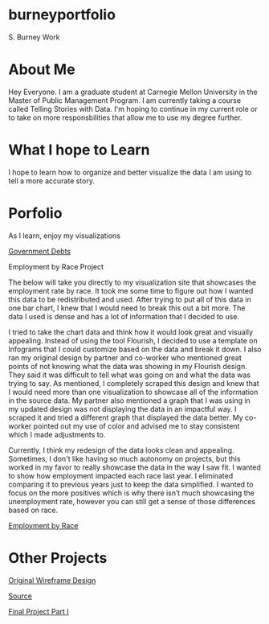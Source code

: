 # burneyportfolio
S. Burney Work

# About Me
Hey Everyone. I am a graduate student at Carnegie Mellon University in the Master of Public Management Program.  I am currently taking a course called Telling Stories with Data.  I'm hoping to continue in my current role or to take on more responsbilities that allow me to use my degree further.

# What I hope to Learn
I hope to learn how to organize and better visualize the data I am using to tell a more accurate story.  

# Porfolio
As I learn, enjoy my visualizations

[Government Debts](https://skburney.github.io/datavis2/)

Employment by Race Project

The below will take you directly to my visualization site that showcases the employment rate by race.  It took me some time to figure out how I wanted this data to be redistributed and used.  After trying to put all of this data in one bar chart, I knew that I would need to break this out a bit more.  The data I used is dense and has a lot of information that I decided to use. 

I tried to take the chart data and think how it would look great and visually appealing.  Instead of using the tool Flourish, I decided to use a template on Infograms that I could customize based on the data and break it down.  I also ran my original design by partner and co-worker who mentioned great points of not knowing what the data was showing in my Flourish design.  They said it was difficult to tell what was going on and what the data was trying to say.  As mentioned, I completely scraped this design and knew that I would need more than one visualization to showcase all of the information in the source data. My partner also mentioned a graph that I was using in my updated design was not displaying the data in an impactful way.  I scraped it and tried a different graph that displayed the data better.  My co-worker pointed out my use of color and advised me to stay consistent which I made adjustments to. 

Currently, I think my redesign of the data looks clean and appealing.  Sometimes, I don't like having so much autonomy on projects, but this worked in my favor to really showcase the data in the way I saw fit.  I wanted to show how employment impacted each race last year.  I eliminated comparing it to previous years just to keep the data simplified.  I wanted to focus on the more positives which is why there isn’t much showcasing the unemployment rate, however you can still get a sense of those differences based on race. 

[Employment by Race](https://infogram.com/employment-and-income-based-on-race-1hdw2jok8xoo6l0?live)

# Other Projects

[Original Wireframe Design](https://skburney.github.io/Datavis3/)

[Source](https://www.bls.gov/cps/cpsaat05.htm) 

[Final Project Part I](/Final_Project_0720.md)
